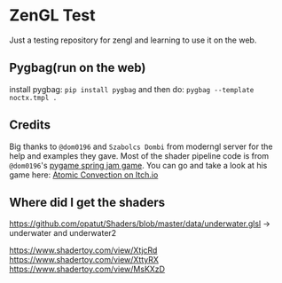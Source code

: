 # ZenGL Test

Just a testing repository for zengl and learning to use it on the web.

## Pygbag(run on the web)

install pygbag: `pip install pygbag`
and then do: `pygbag --template noctx.tmpl .`

## Credits

Big thanks to `@dom0196` and `Szabolcs Dombi` from moderngl server for the help and examples they gave. Most of the shader pipeline code is from `@dom0196`'s [pygame spring jam game](https://github.com/d-orm/pgce_2024_spring_jam/tree/main). You can go and take a look at his game here: [Atomic Convection on Itch.io](https://djorm.itch.io/atomic-convection)

## Where did I get the shaders

https://github.com/opatut/Shaders/blob/master/data/underwater.glsl -> underwater and underwater2

https://www.shadertoy.com/view/XtjcRd
https://www.shadertoy.com/view/XttyRX
https://www.shadertoy.com/view/MsKXzD

